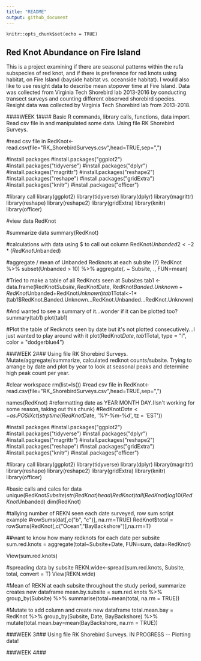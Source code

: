 ```yaml
---
title: "README"
output: github_document
---
```


```{r setup, include=FALSE}
knitr::opts_chunk$set(echo = TRUE)
```

## Red Knot Abundance on Fire Island

This is a project examining if there are seasonal patterns within the rufa subspecies of red knot, and if there is preference for red knots using habitat, on Fire Island (bayside habitat vs. oceanside habitat). I would also like to use resight data to describe mean stopover time at Fire Island. Data was collected from Virginia Tech Shorebird lab 2013-2016 by conducting transect surveys and counting different observed shorebird species. Resight data was collected by Virginia Tech Shorebird lab from 2013-2018.

####WEEK 1####
Basic R commands, library calls, functions, data import. Read csv file in and manipulated some data.
Using file RK Shorebird Surveys. 

#read csv file in
RedKnot<-read.csv(file="RK_ShorebirdSurveys.csv",head=TRUE,sep=",")

#install packages 
#install.packages("ggplot2")
#install.packages("tidyverse")
#install.packages("dplyr")
#install.packages("magrittr")
#install.packages("reshape2")
#install.packages("reshape")
#install.packages("gridExtra")
#install.packages("knitr")
#install.packages("officer")

#library call
library(ggplot2)
library(tidyverse)
library(dplyr)
library(magrittr)
library(reshape)
library(reshape2)
library(gridExtra)
library(knitr)
library(officer)

#view data
RedKnot

#summarize data
summary(RedKnot)

#calculations with data using $ to call out column
RedKnot$Unbanded2<-2*(RedKnot$Unbanded)
                 
#aggregate / mean of Unbanded Redknots at each subsite (?) 
RedKnot %>%
  subset(Unbanded > 10) %>%
  aggregate(. ~ Subsite, ., FUN=mean)

#Tried to make a table of all RedKnots seen at Subsites
tab1 <- data.frame(RedKnot$Subsite,RedKnot$Date, RedKnot$Banded.Unknown+RedKnot$Unbanded+RedKnot$Unknown)
tab1$Total<-1*(tab1$RedKnot.Banded.Unknown...RedKnot.Unbanded...RedKnot.Unknown)                   

#And wanted to see a summary of it...wonder if it can be plotted too?
summary(tab1)
plot(tab1)

#Plot the table of Redknots seen by date but it's not plotted consecutively...I just wanted to play around with it
plot(RedKnot$Date, tab1$Total, type = "l", color = "dodgerblue4")

###WEEK 2###
Using file RK Shorebird Surveys. 
Mutate/aggregate/summarize, calculated redknot counts/subsite. Trying to arrange by date and plot by year to look at seasonal peaks and determine high peak count per year.


#clear workspace
rm(list=ls())
#read csv file in
RedKnot<-read.csv(file="RK_ShorebirdSurveys.csv",head=TRUE,sep=",")

names(RedKnot)
#reformatting date as YEAR MONTH DAY.(Isn't working for some reason, taking out this chunk)
#RedKnot$Date <- as.POSIXct(strptime(RedKnot$Date, '%Y-%m-%d', tz = 'EST'))

#install packages 
#install.packages("ggplot2")
#install.packages("tidyverse")
#install.packages("dplyr")
#install.packages("magrittr")
#install.packages("reshape2")
#install.packages("reshape")
#install.packages("gridExtra")
#install.packages("knitr")
#install.packages("officer")

#library call
library(ggplot2)
library(tidyverse)
library(dplyr)
library(magrittr)
library(reshape)
library(reshape2)
library(gridExtra)
library(knitr)
library(officer)

#basic calls and calcs for data
unique(RedKnot$Subsite)
str(RedKnot)
head(RedKnot)
tail(RedKnot)
log10(RedKnot$Unbanded)
dim(RedKnot)

#tallying number of REKN seen each date surveyed, row sum script example
#rowSums(dat[,c("b", "c")], na.rm=TRUE)
RedKnot$total = rowSums(RedKnot[,c("Ocean","BayBackshore")],na.rm=T)

##want to know how many redknots for each date per subsite
sum.red.knots = aggregate(total~Subsite+Date, FUN=sum, data=RedKnot)

View(sum.red.knots)

#spreading data by subsite
REKN.wide<-spread(sum.red.knots, Subsite, total, convert = T)
View(REKN.wide)

#Mean of REKN at each subsite throughout the study period, summarize creates new dataframe
  mean.by.subsite = sum.red.knots %>%
  group_by(Subsite) %>%
    summarise(total=mean(total, na.rm = TRUE))
  
#Mutate to add column and create new dataframe
  total.mean.bay = RedKnot %>%
    group_by(Subsite, Date, BayBackshore) %>%
    mutate(total.mean.bay=mean(BayBackshore, na.rm = TRUE))

###WEEK 3###
Using file RK Shorebird Surveys. 
IN PROGRESS -- Plotting data! 

###WEEK 4###